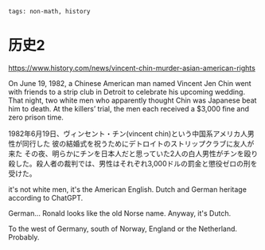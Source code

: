 ```
tags: non-math, history
```

# 历史2

https://www.history.com/news/vincent-chin-murder-asian-american-rights

On June 19, 1982, a Chinese American man named Vincent Jen Chin went with friends to a strip club in Detroit to celebrate his upcoming wedding. That night, two white men who apparently thought Chin was Japanese beat him to death. At the killers’ trial, the men each received a $3,000 fine and zero prison time.

1982年6月19日、ヴィンセント・チン(vincent chin)という中国系アメリカ人男性が同行した
彼の結婚式を祝うためにデトロイトのストリップクラブに友人が来た
その夜、明らかにチンを日本人だと思っていた2人の白人男性がチンを殴り殺した。殺人者の裁判では、男性はそれぞれ3,000ドルの罰金と懲役ゼロの刑を受けた。

it's not white men, it's the American English. Dutch and German heritage according to ChatGPT.

German... Ronald looks like the old Norse name. Anyway, it's Dutch.

To the west of Germany, south of Norway, England or the Netherland. Probably.